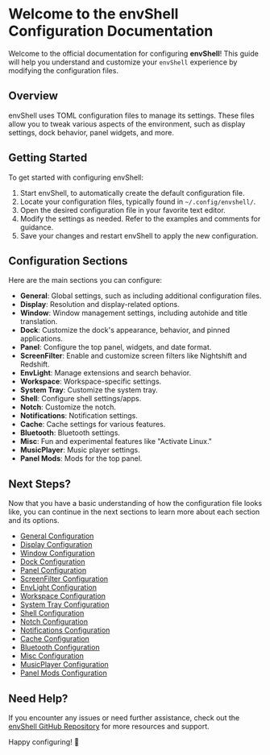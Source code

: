 # Welcome to the envShell Configuration Documentation

Welcome to the official documentation for configuring **envShell**! This guide will help you understand and customize your `envShell` experience by modifying the configuration files.

## Overview

envShell uses TOML configuration files to manage its settings. These files allow you to tweak various aspects of the environment, such as display settings, dock behavior, panel widgets, and more.

## Getting Started

To get started with configuring envShell:

1. Start envShell, to automatically create the default configuration file.
2. Locate your configuration files, typically found in `~/.config/envshell/`.
3. Open the desired configuration file in your favorite text editor.
4. Modify the settings as needed. Refer to the examples and comments for guidance.
5. Save your changes and restart envShell to apply the new configuration.

## Configuration Sections

Here are the main sections you can configure:

- **General**: Global settings, such as including additional configuration files.
- **Display**: Resolution and display-related options.
- **Window**: Window management settings, including autohide and title translation.
- **Dock**: Customize the dock's appearance, behavior, and pinned applications.
- **Panel**: Configure the top panel, widgets, and date format.
- **ScreenFilter**: Enable and customize screen filters like Nightshift and Redshift.
- **EnvLight**: Manage extensions and search behavior.
- **Workspace**: Workspace-specific settings.
- **System Tray**: Customize the system tray.
- **Shell**: Configure shell settings/apps.
- **Notch**: Customize the notch.
- **Notifications**: Notification settings.
- **Cache**: Cache settings for various features.
- **Bluetooth**: Bluetooth settings.
- **Misc**: Fun and experimental features like "Activate Linux."
- **MusicPlayer**: Music player settings.
- **Panel Mods**: Mods for the top panel.

## Next Steps?

Now that you have a basic understanding of how the configuration file looks like, you can continue in the next sections to learn more about each section and its options.

- [General Configuration](./General.md)
- [Display Configuration](./Display.md)
- [Window Configuration](./Window.md)
- [Dock Configuration](./Dock.md)
- [Panel Configuration](./Panel.md)
- [ScreenFilter Configuration](./ScreenFilter.md)
- [EnvLight Configuration](./EnvLight.md)
- [Workspace Configuration](./Workspace.md)
- [System Tray Configuration](./Systray.md)
- [Shell Configuration](./Shell.md)
- [Notch Configuration](./Notch.md)
- [Notifications Configuration](./Notifications.md)
- [Cache Configuration](./Cache.md)
- [Bluetooth Configuration](./Bluetooth.md)
- [Misc Configuration](./Misc.md)
- [MusicPlayer Configuration](./MusicPlayer.md)
- [Panel Mods Configuration](./Mods.md)

## Need Help?

If you encounter any issues or need further assistance, check out the [envShell GitHub Repository](https://github.com/E3nviction/envshell) for more resources and support.

Happy configuring! 🎉  
